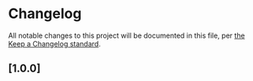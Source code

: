 # Changelog

All notable changes to this project will be documented in this file, per [the Keep a Changelog standard](http://keepachangelog.com/).

## [1.0.0]
